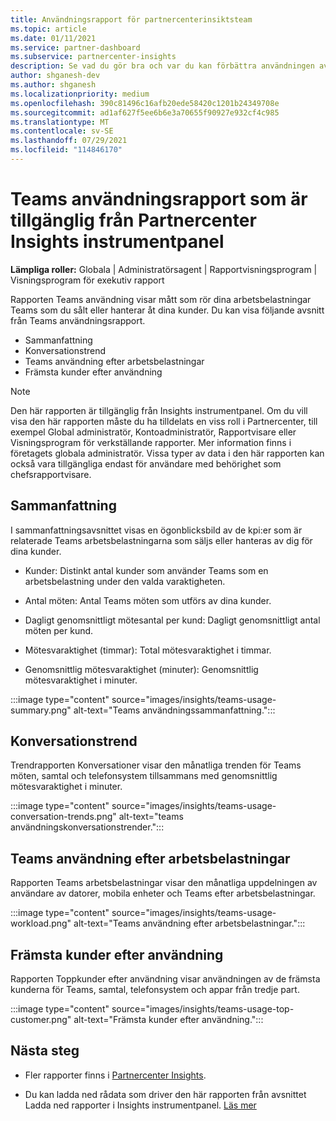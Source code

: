 ```yaml
---
title: Användningsrapport för partnercenterinsiktsteam
ms.topic: article
ms.date: 01/11/2021
ms.service: partner-dashboard
ms.subservice: partnercenter-insights
description: Se vad du gör bra och var du kan förbättra användningen av Teams prenumerationer som du säljer eller hanterar åt dina kunder.
author: shganesh-dev
ms.author: shganesh
ms.localizationpriority: medium
ms.openlocfilehash: 390c81496c16afb20ede58420c1201b24349708e
ms.sourcegitcommit: ad1af627f5ee6b6e3a70655f90927e932cf4c985
ms.translationtype: MT
ms.contentlocale: sv-SE
ms.lasthandoff: 07/29/2021
ms.locfileid: "114846170"
---
```

# <a name="teams-usage-report-available-from-the-partner-center-insights-dashboard"></a>Teams användningsrapport som är tillgänglig från Partnercenter Insights instrumentpanel

**Lämpliga roller:** Globala | Administratörsagent | Rapportvisningsprogram | Visningsprogram för exekutiv rapport

Rapporten Teams användning visar mått som rör dina arbetsbelastningar Teams som du sålt eller hanterar åt dina kunder. Du kan visa följande avsnitt från Teams användningsrapport.

- Sammanfattning
- Konversationstrend
- Teams användning efter arbetsbelastningar
- Främsta kunder efter användning

 > [!NOTE]
 > Den här rapporten är tillgänglig från Insights instrumentpanel. Om du vill visa den här rapporten måste du ha tilldelats en viss roll i Partnercenter, till exempel Global administratör, Kontoadministratör, Rapportvisare eller Visningsprogram för verkställande rapporter. Mer information finns i företagets globala administratör. Vissa typer av data i den här rapporten kan också vara tillgängliga endast för användare med behörighet som chefsrapportvisare.

## <a name="summary"></a>Sammanfattning

I sammanfattningsavsnittet visas en ögonblicksbild av de kpi:er som är relaterade Teams arbetsbelastningarna som säljs eller hanteras av dig för dina kunder.  

- Kunder: Distinkt antal kunder som använder Teams som en arbetsbelastning under den valda varaktigheten.

- Antal möten: Antal Teams möten som utförs av dina kunder.

- Dagligt genomsnittligt mötesantal per kund: Dagligt genomsnittligt antal möten per kund. 

- Mötesvaraktighet (timmar): Total mötesvaraktighet i timmar. 

- Genomsnittlig mötesvaraktighet (minuter): Genomsnittlig mötesvaraktighet i minuter. 

:::image type="content" source="images/insights/teams-usage-summary.png" alt-text="Teams användningssammanfattning.":::

## <a name="conversations-trend"></a>Konversationstrend

Trendrapporten Konversationer visar den månatliga trenden för Teams möten, samtal och telefonsystem tillsammans med genomsnittlig mötesvaraktighet i minuter.

:::image type="content" source="images/insights/teams-usage-conversation-trends.png" alt-text="teams användningskonversationstrender.":::

## <a name="teams-usage-by-workloads"></a>Teams användning efter arbetsbelastningar

Rapporten Teams arbetsbelastningar visar den månatliga uppdelningen av användare av datorer, mobila enheter och Teams efter arbetsbelastningar.

:::image type="content" source="images/insights/teams-usage-workload.png" alt-text="Teams användning efter arbetsbelastningar.":::

## <a name="top-customers-by-usage"></a>Främsta kunder efter användning

Rapporten Toppkunder efter användning visar användningen av de främsta kunderna för Teams, samtal, telefonsystem och appar från tredje part.

:::image type="content" source="images/insights/teams-usage-top-customer.png" alt-text="Främsta kunder efter användning.":::

## <a name="next-steps"></a>Nästa steg

- Fler rapporter finns i [Partnercenter Insights](partner-center-insights.md).

- Du kan ladda ned rådata som driver den här rapporten från avsnittet Ladda ned rapporter i Insights instrumentpanel. [Läs mer](insights-download-reports.md) 

